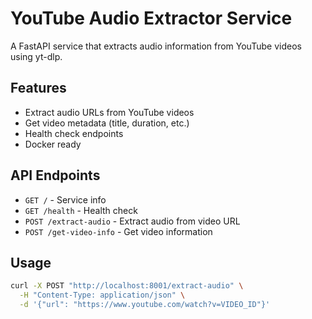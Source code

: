 # YouTube Audio Extractor Service

A FastAPI service that extracts audio information from YouTube videos using yt-dlp.

## Features

- Extract audio URLs from YouTube videos
- Get video metadata (title, duration, etc.)
- Health check endpoints
- Docker ready

## API Endpoints

- `GET /` - Service info
- `GET /health` - Health check
- `POST /extract-audio` - Extract audio from video URL
- `POST /get-video-info` - Get video information

## Usage

```bash
curl -X POST "http://localhost:8001/extract-audio" \
  -H "Content-Type: application/json" \
  -d '{"url": "https://www.youtube.com/watch?v=VIDEO_ID"}'
